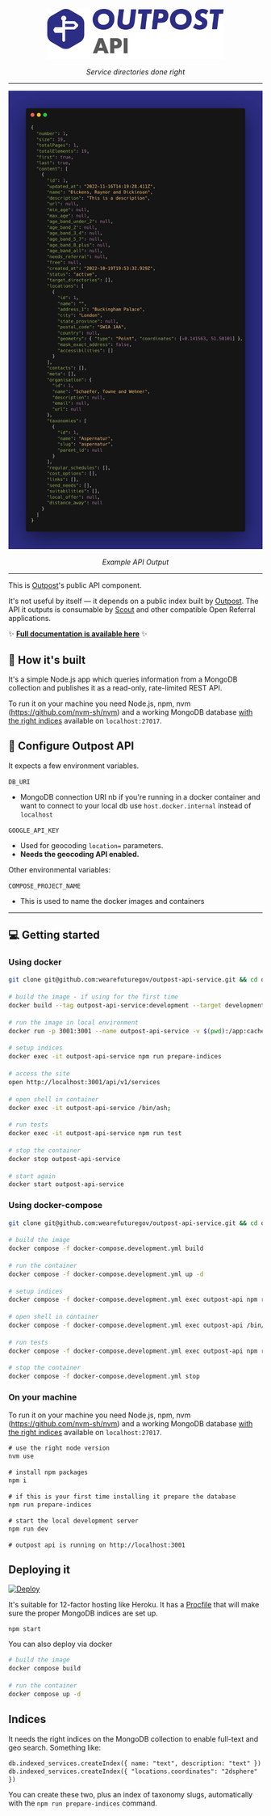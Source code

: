 <p align="center">
    <a href="https://outpost-platform.wearefuturegov.com/">
        <img src="logo-icon-outpost-api-main.png?raw=true" width="350px" />               
    </a>
</p>
  
<p align="center">
    <em>Service directories done right</em>         
</p>

---

<p align="center">
   <img src="screenshot-outpost-api-output.png?raw=true" width="750px" />     
</p>

<p align="center">
    <em>Example API Output</em>         
</p>

---

This is [Outpost](https://github.com/wearefuturegov/outpost)'s public API component.

It's not useful by itself — it depends on a public index built by [Outpost](https://github.com/wearefuturegov/outpost). The API it outputs is consumable by [Scout](https://github.com/wearefuturegov/scout-x) and other compatible Open Referral applications.

✨ **[Full documentation is available here](https://outpost-platform.wearefuturegov.com/docs/outpost-api-service)** ✨

## 🧱 How it's built

It's a simple Node.js app which queries information from a MongoDB collection and publishes it as a read-only, rate-limited REST API.

To run it on your machine you need Node.js, npm, nvm (https://github.com/nvm-sh/nvm) and a working MongoDB database [with the right indices](#indices) available on `localhost:27017`.

## 🧬 Configure Outpost API

It expects a few environment variables.

`DB_URI`

- MongoDB connection URI nb if you're running in a docker container and want to connect to your local db use `host.docker.internal` instead of `localhost`

`GOOGLE_API_KEY`

- Used for geocoding `location=` parameters.
- **Needs the geocoding API enabled.**

Other environmental variables:

`COMPOSE_PROJECT_NAME`

- This is used to name the docker images and containers

---

## 💻 Getting started

### Using docker

```sh
git clone git@github.com:wearefuturegov/outpost-api-service.git && cd outpost-api-service

# build the image - if using for the first time
docker build --tag outpost-api-service:development --target development .

# run the image in local environment
docker run -p 3001:3001 --name outpost-api-service -v $(pwd):/app:cached -i -d outpost-api-service:development

# setup indices
docker exec -it outpost-api-service npm run prepare-indices

# access the site
open http://localhost:3001/api/v1/services

# open shell in container
docker exec -it outpost-api-service /bin/ash;

# run tests
docker exec -it outpost-api-service npm run test

# stop the container
docker stop outpost-api-service

# start again
docker start outpost-api-service
```

### Using docker-compose

```sh
git clone git@github.com:wearefuturegov/outpost-api-service.git && cd outpost-api-service

# build the image
docker compose -f docker-compose.development.yml build

# run the container
docker compose -f docker-compose.development.yml up -d

# setup indices
docker compose -f docker-compose.development.yml exec outpost-api npm run prepare-indices;

# open shell in container
docker compose -f docker-compose.development.yml exec outpost-api /bin/ash;

# run tests
docker compose -f docker-compose.development.yml exec outpost-api npm run test

# stop the container
docker compose -f docker-compose.development.yml stop

```

### On your machine

To run it on your machine you need Node.js, npm, nvm (https://github.com/nvm-sh/nvm) and a working MongoDB database [with the right indices](#indices) available on `localhost:27017`.

```
# use the right node version
nvm use

# install npm packages
npm i

# if this is your first time installing it prepare the database
npm run prepare-indices

# start the local development server
npm run dev

# outpost api is running on http://localhost:3001
```

## Deploying it

[![Deploy](https://www.herokucdn.com/deploy/button.svg)](https://heroku.com/deploy)

It's suitable for 12-factor hosting like Heroku. It has a [Procfile](https://devcenter.heroku.com/articles/procfile) that will make sure the proper MongoDB indices are set up.

```
npm start
```

You can also deploy via docker

```sh
# build the image
docker compose build

# run the container
docker compose up -d
```

## Indices

It needs the right indices on the MongoDB collection to enable full-text and geo search. Something like:

```
db.indexed_services.createIndex({ name: "text", description: "text" })
db.indexed_services.createIndex({ "locations.coordinates": "2dsphere" })
```

You can create these two, plus an index of taxonomy slugs, automatically with the `npm run prepare-indices` command.
